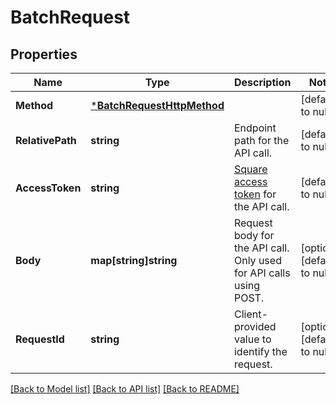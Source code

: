 # BatchRequest

## Properties

 Name             | Type                                                     | Description                                                                                             | Notes                        
------------------|----------------------------------------------------------|---------------------------------------------------------------------------------------------------------|------------------------------
 **Method**       | [***BatchRequestHttpMethod**](BatchRequestHttpMethod.md) |                                                                                                         | [default to null]            
 **RelativePath** | **string**                                               | Endpoint path for the API call.                                                                         | [default to null]            
 **AccessToken**  | **string**                                               | [Square access token](https://developer.squareup.com/docs/build-basics/access-tokens) for the API call. | [default to null]            
 **Body**         | **map[string]string**                                    | Request body for the API call. Only used for API calls using POST.                                      | [optional] [default to null] 
 **RequestId**    | **string**                                               | Client-provided value to identify the request.                                                          | [optional] [default to null] 

[[Back to Model list]](../README.md#documentation-for-models) [[Back to API list]](../README.md#documentation-for-api-endpoints) [[Back to README]](../README.md)


